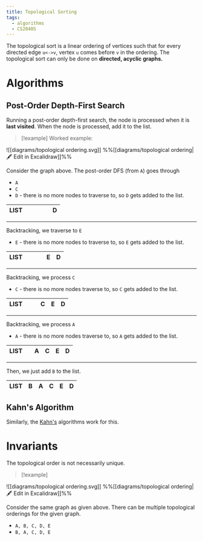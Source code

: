```yaml
---
title: Topological Sorting
tags:
  - algorithms
  - CS2040S
---
```

The topological sort is a linear ordering of vertices such that for every directed edge `u<->v`, vertex `u` comes before `v` in the ordering. The topological sort can only be done on **directed, acyclic graphs.**
# Algorithms
## Post-Order Depth-First Search

Running a post-order depth-first search, the node is processed when it is **last visited**.
When the node is processed, add it to the list.

> [!example] Worked example:

![[diagrams/topological ordering.svg]]
%%[[diagrams/topological ordering|🖋 Edit in Excalidraw]]%%

Consider the graph above. The post-order DFS (from `A`) goes through

- `A`
- `C`
- `D` - there is no more nodes to traverse to, so `D` gets added to the list.

| LIST |     |     |     |     | D   |
| ---- | --- | --- | --- | --- | --- |

---

Backtracking, we traverse to `E`
- `E` - there is no more nodes to traverse to, so `E` gets added to the list.

| LIST |     |     |     | E   | D   |
| ---- | --- | --- | --- | --- | --- |

---

Backtracking, we process `C`
- `C` - there is no more nodes traverse to, so `C` gets added to the list.

| LIST |     |     | C    | E   | D   |
| ---- | --- | --- | --- | --- | --- |

---

Backtracking, we process `A`
- `A` - there is no more nodes traverse to, so `A` gets added to the list.

| LIST |     | A   | C   | E   | D   |
| ---- | --- | --- | --- | --- | --- |

---

Then, we just add `B` to the list.

| LIST | B   | A   | C   | E   | D   |
| ---- | --- | --- | --- | --- | --- |

## Kahn's Algorithm

Similarly, the [Kahn's](../Algorithms/Kahn's.md) algorithms work for this.

# Invariants

The topological order is not necessarily unique.

>[!example]

![[diagrams/topological ordering.svg]]
%%[[diagrams/topological ordering|🖋 Edit in Excalidraw]]%%

Consider the same graph as given above. There can be multiple topological orderings for the given graph.
- `A, B, C, D, E`
- `B, A, C, D, E`